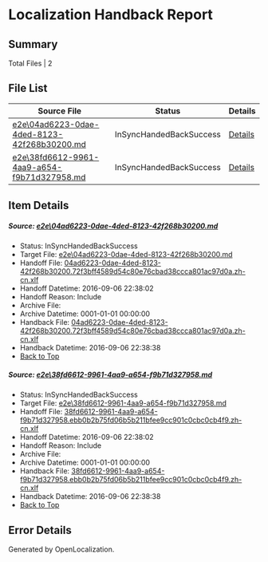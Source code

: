 # <a name='report-top'></a> Localization Handback Report

## Summary
 Total Files | 2

## File List
 Source File | Status | Details 
 ----------- | ------ | ------- 
 [e2e\04ad6223-0dae-4ded-8123-42f268b30200.md](https://github.com/OpenLocalizationTestOrg/ol-test0/blob/9771af0bfad835ccb79e2881e13e51b678548997/e2e/04ad6223-0dae-4ded-8123-42f268b30200.md) | InSyncHandedBackSuccess | [Details](#a5d592ffa561879edfc9be71aeef0244affe40fe1)
 [e2e\38fd6612-9961-4aa9-a654-f9b71d327958.md](https://github.com/OpenLocalizationTestOrg/ol-test0/blob/9771af0bfad835ccb79e2881e13e51b678548997/e2e/38fd6612-9961-4aa9-a654-f9b71d327958.md) | InSyncHandedBackSuccess | [Details](#ad0166b0dec385d19ab23bed0b1da45d4436806e3)

## Item Details
##### <a name='a5d592ffa561879edfc9be71aeef0244affe40fe1'></a> Source: [e2e\04ad6223-0dae-4ded-8123-42f268b30200.md](https://github.com/OpenLocalizationTestOrg/ol-test0/blob/9771af0bfad835ccb79e2881e13e51b678548997/e2e/04ad6223-0dae-4ded-8123-42f268b30200.md)
* Status: InSyncHandedBackSuccess
* Target File: [e2e\04ad6223-0dae-4ded-8123-42f268b30200.md](https://github.com/OpenLocalizationTestOrg/ol-test0-zhcn/blob/91e8cc439f9734ce00b880f3e6ac411eb45a97cb/e2e/04ad6223-0dae-4ded-8123-42f268b30200.md)
* Handoff File: [04ad6223-0dae-4ded-8123-42f268b30200.72f3bff4589d54c80e76cbad38ccca801ac97d0a.zh-cn.xlf](https://github.com/OpenLocalizationTestOrg/ol-test0-handoff/blob/34f5a08119dd680a7757d81d07422ac8e768a0a8/ol-handoff/OpenLocalizationTestOrg/ol-test0-zhcn/ci/ht/04ad6223-0dae-4ded-8123-42f268b30200.72f3bff4589d54c80e76cbad38ccca801ac97d0a.zh-cn.xlf)
* Handoff Datetime: 2016-09-06 22:38:02
* Handoff Reason: Include
* Archive File: 
* Archive Datetime: 0001-01-01 00:00:00
* Handback File: [04ad6223-0dae-4ded-8123-42f268b30200.72f3bff4589d54c80e76cbad38ccca801ac97d0a.zh-cn.xlf](https://github.com/OpenLocalizationTestOrg/ol-test0-handback/blob/89354feab16b575509887c5e44106949716ec058/ol-handback/OpenLocalizationTestOrg/ol-test0-zhcn/ci/ht/04ad6223-0dae-4ded-8123-42f268b30200.72f3bff4589d54c80e76cbad38ccca801ac97d0a.zh-cn.xlf)
* Handback Datetime: 2016-09-06 22:38:38
* [Back to Top](#report-top)

##### <a name='ad0166b0dec385d19ab23bed0b1da45d4436806e3'></a> Source: [e2e\38fd6612-9961-4aa9-a654-f9b71d327958.md](https://github.com/OpenLocalizationTestOrg/ol-test0/blob/9771af0bfad835ccb79e2881e13e51b678548997/e2e/38fd6612-9961-4aa9-a654-f9b71d327958.md)
* Status: InSyncHandedBackSuccess
* Target File: [e2e\38fd6612-9961-4aa9-a654-f9b71d327958.md](https://github.com/OpenLocalizationTestOrg/ol-test0-zhcn/blob/91e8cc439f9734ce00b880f3e6ac411eb45a97cb/e2e/38fd6612-9961-4aa9-a654-f9b71d327958.md)
* Handoff File: [38fd6612-9961-4aa9-a654-f9b71d327958.ebb0b2b75fd06b5b211bfee9cc901c0cbc0cb4f9.zh-cn.xlf](https://github.com/OpenLocalizationTestOrg/ol-test0-handoff/blob/34f5a08119dd680a7757d81d07422ac8e768a0a8/ol-handoff/OpenLocalizationTestOrg/ol-test0-zhcn/ci/ht/38fd6612-9961-4aa9-a654-f9b71d327958.ebb0b2b75fd06b5b211bfee9cc901c0cbc0cb4f9.zh-cn.xlf)
* Handoff Datetime: 2016-09-06 22:38:02
* Handoff Reason: Include
* Archive File: 
* Archive Datetime: 0001-01-01 00:00:00
* Handback File: [38fd6612-9961-4aa9-a654-f9b71d327958.ebb0b2b75fd06b5b211bfee9cc901c0cbc0cb4f9.zh-cn.xlf](https://github.com/OpenLocalizationTestOrg/ol-test0-handback/blob/89354feab16b575509887c5e44106949716ec058/ol-handback/OpenLocalizationTestOrg/ol-test0-zhcn/ci/ht/38fd6612-9961-4aa9-a654-f9b71d327958.ebb0b2b75fd06b5b211bfee9cc901c0cbc0cb4f9.zh-cn.xlf)
* Handback Datetime: 2016-09-06 22:38:38
* [Back to Top](#report-top)


## Error Details

Generated by OpenLocalization.
